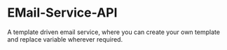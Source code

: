 EMail-Service-API
=================

A template driven email service, where you can create your own template and replace variable wherever required.